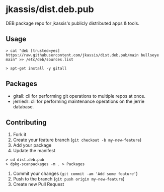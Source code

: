 jkassis/dist.deb.pub
=====================
DEB package repo for jkassis's publicly distributed apps & tools.

## Usage

```
> cat "deb [trusted=yes] https://raw.githubusercontent.com/jkassis/dist.deb.pub/main bullseye main" >> /etc/deb/sources.list

> apt-get install -y gitall
```

## Packages

* gitall: cli for performing git operations to multiple repos at once.
* jerriedr: cli for performing maintenance operations on the jerrie database.


## Contributing

1. Fork it
1. Create your feature branch (`git checkout -b my-new-feature`)
1. Add your package
1. Update the manifest
```
> cd dist.deb.pub
> dpkg-scanpackages -m . > Packages
```
1. Commit your changes (`git commit -am 'Add some feature'`)
1. Push to the branch (`git push origin my-new-feature`)
1. Create new Pull Request
